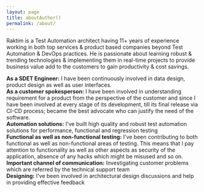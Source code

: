 ```yaml
---
layout: page
title: aboutAuthor()
permalink: /about/
---
```

Raktim is a Test Automation architect having 11+ years of experience working in
both top services & product based companies beyond Test Automation & DevOps practices.
He is passionate about learning robust & trending technologies & implementing them
in real-time projects to provide business value add to the customers to gain productivity
& cost savings.

<b>As a SDET Engineer:</b> I have been continuously involved in data design, product design as well as user interfaces.<br>
<b>As a customer spokesperson:</b> I have been involved in understanding requirement for a product from the perspective of the customer and since I have been involved at every stage of its development, till its final release via CI-CD process;  became the best advocate who can justify the need of the software.<br>
<b>Automation solutions:</b> I've built high quality and robust test automation solutions for performance, functional and regression testing<br>
<b>Functional as well as non-functional testing:</b> I've been contributing to both functional as well as non-functional areas of testing. This means that I pay attention to functionality as well as other aspects as security of the application, absence of any hacks which might be misused and so on.<br>
<b>Important channel of communication:</b> Investigating customer problems which are referred by the technical support team<br>
<b>Designing:</b> I've been involved in architectural design discussions and help in providing effective feedback<br>
